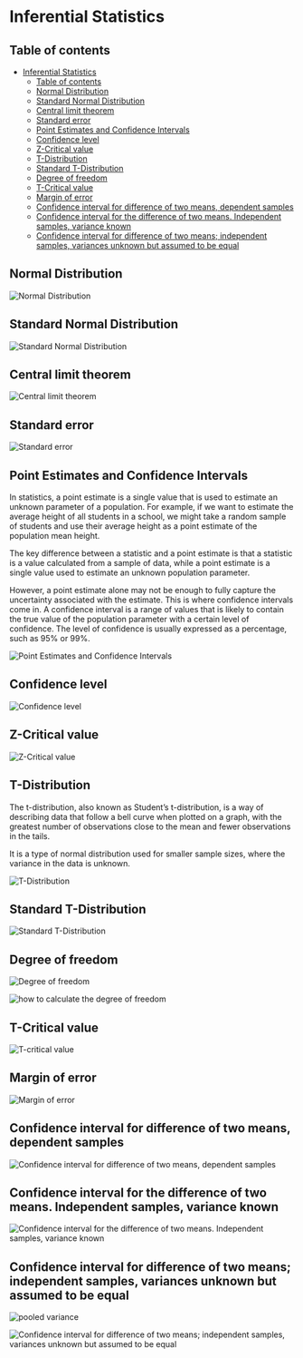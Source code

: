 # Inferential Statistics

## Table of contents

- [Inferential Statistics](#inferential-statistics)
  - [Table of contents](#table-of-contents)
  - [Normal Distribution](#normal-distribution)
  - [Standard Normal Distribution](#standard-normal-distribution)
  - [Central limit theorem](#central-limit-theorem)
  - [Standard error](#standard-error)
  - [Point Estimates and Confidence Intervals](#point-estimates-and-confidence-intervals)
  - [Confidence level](#confidence-level)
  - [Z-Critical value](#z-critical-value)
  - [T-Distribution](#t-distribution)
  - [Standard T-Distribution](#standard-t-distribution)
  - [Degree of freedom](#degree-of-freedom)
  - [T-Critical value](#t-critical-value)
  - [Margin of error](#margin-of-error)
  - [Confidence interval for difference of two means, dependent samples](#confidence-interval-for-difference-of-two-means-dependent-samples)
  - [Confidence interval for the difference of two means. Independent samples, variance known](#confidence-interval-for-the-difference-of-two-means-independent-samples-variance-known)
  - [Confidence interval for difference of two means; independent samples, variances unknown but assumed to be equal](#confidence-interval-for-difference-of-two-means-independent-samples-variances-unknown-but-assumed-to-be-equal)

## Normal Distribution

![Normal Distribution](<Photos/The Normal Distribution.png>)

## Standard Normal Distribution

![Standard Normal Distribution](<Photos/The Standard Normal Distribution.png>)

## Central limit theorem

![Central limit theorem](<Photos/Central limit theorem.png>)

## Standard error

![Standard error](<Photos/Standard error.png>)

## Point Estimates and Confidence Intervals

In statistics, a point estimate is a single value that is used to estimate an unknown parameter of a population. For example, if we want to estimate the average height of all students in a school, we might take a random sample of students and use their average height as a point estimate of the population mean height.

The key difference between a statistic and a point estimate is that a statistic is a value calculated from a sample of data, while a point estimate is a single value used to estimate an unknown population parameter.

However, a point estimate alone may not be enough to fully capture the uncertainty associated with the estimate. This is where confidence intervals come in. A confidence interval is a range of values that is likely to contain the true value of the population parameter with a certain level of confidence. The level of confidence is usually expressed as a percentage, such as 95% or 99%.

![Point Estimates and Confidence Intervals](<Photos/Point Estimates and Confidence Intervals.png>)

## Confidence level

![Confidence level](<Photos/confidence level.png>)

## Z-Critical value

![Z-Critical value](<Photos/Z-critical value.png>)

## T-Distribution

The t-distribution, also known as Student’s t-distribution, is a way of describing data that follow a bell curve when plotted on a graph, with the greatest number of observations close to the mean and fewer observations in the tails.

It is a type of normal distribution used for smaller sample sizes, where the variance in the data is unknown.

![T-Distribution](Photos/the_t_distribution.png)

## Standard T-Distribution

![Standard T-Distribution](Photos/t-statistic.png)

## Degree of freedom

![Degree of freedom](<Photos/degree of freedom.png>)

![how to calculate the degree of freedom](<Photos/how to calculate the degree of freedom.png>)

## T-Critical value

![T-critical value](<Photos/T-critical value.png>)

## Margin of error

![Margin of error](<Photos/margin of error.png>)

## Confidence interval for difference of two means, dependent samples

![Confidence interval for difference of two means, dependent samples](<Photos/Confidence interval for difference of two means, dependent samples.png>)

## Confidence interval for the difference of two means. Independent samples, variance known

![Confidence interval for the difference of two means. Independent samples, variance known](<Photos/Confidence interval for the difference of two means. Independent samples, variance known.png>)

## Confidence interval for difference of two means; independent samples, variances unknown but assumed to be equal

![pooled variance](<Photos/pooled variance.png>)

![Confidence interval for difference of two means; independent samples, variances unknown but assumed to be equal](<Photos/independent samples, variances unknown but assumed to be equal.png>)
